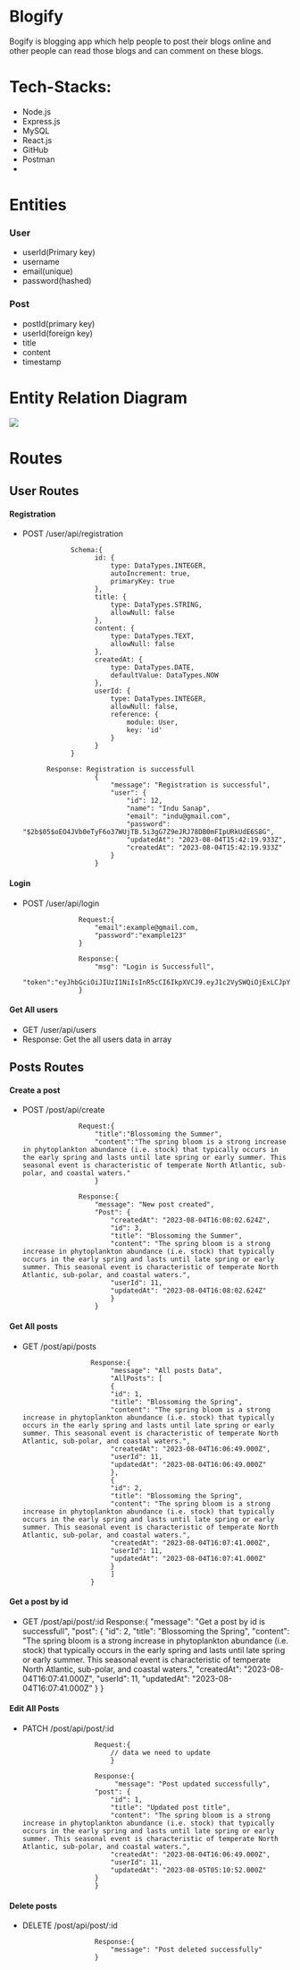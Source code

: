 # Blogify
Bogify is blogging app which help people to post their blogs online and other people can read those blogs and can comment on these blogs.

# Tech-Stacks:
- Node.js
- Express.js
- MySQL
- React.js
- GitHub
- Postman
- 
# Entities
### User
- userId(Primary key)
- username
- email(unique)
- password(hashed)

### Post
- postId(primary key)
- userId(foreign key)
- title
- content
- timestamp
# Entity Relation Diagram
<img src="https://github.com/dilipsanapinb/Blogify/blob/main/Images/ER%20Diagram.png"></img>

# Routes

## User Routes

#### Registration
- POST /user/api/registration
                  
                  Schema:{
                        id: {
                            type: DataTypes.INTEGER,
                            autoIncrement: true,
                            primaryKey: true
                        },
                        title: {
                            type: DataTypes.STRING,
                            allowNull: false
                        },
                        content: {
                            type: DataTypes.TEXT,
                            allowNull: false
                        },
                        createdAt: {
                            type: DataTypes.DATE,
                            defaultValue: DataTypes.NOW
                        },
                        userId: {
                            type: DataTypes.INTEGER,
                            allowNull: false,
                            reference: {
                                module: User,
                                key: 'id'
                            }
                        }
                  }

            Response: Registration is successfull
                        {
                            "message": "Registration is successful",
                            "user": {
                                "id": 12,
                                "name": "Indu Sanap",
                                "email": "indu@gmail.com",
                                "password": "$2b$05$oEO4JVb0eTyF6o37WUjTB.5i3gG7Z9eJRJ78DB0mFIpURkUdE6S8G",
                                "updatedAt": "2023-08-04T15:42:19.933Z",
                                "createdAt": "2023-08-04T15:42:19.933Z"
                            }
                        }

#### Login
- POST /user/api/login
                    
                    Request:{
                        "email":example@gmail.com,
                        "password":"example123"
                    }

                    Response:{
                        "msg": "Login is Successfull",
                        "token":"eyJhbGciOiJIUzI1NiIsInR5cCI6IkpXVCJ9.eyJ1c2VySWQiOjExLCJpYXQiOjE2OTExNjM4Njl9.X8pj1n9NuP_svVj1c3Siot01ChilWKYyvmBDIyQ2puI"
                    }

#### Get All users
- GET /user/api/users
- Response: Get the all users data in array

## Posts Routes

#### Create a post
- POST /post/api/create
                    
                    Request:{
                        "title":"Blossoming the Summer",
                        "content":"The spring bloom is a strong increase in phytoplankton abundance (i.e. stock) that typically occurs in the early spring and lasts until late spring or early summer. This seasonal event is characteristic of temperate North Atlantic, sub-polar, and coastal waters."
                        }

                    Response:{
                        "message": "New post created",
                        "Post": {
                            "createdAt": "2023-08-04T16:08:02.624Z",
                            "id": 3,
                            "title": "Blossoming the Summer",
                            "content": "The spring bloom is a strong increase in phytoplankton abundance (i.e. stock) that typically occurs in the early spring and lasts until late spring or early summer. This seasonal event is characteristic of temperate North Atlantic, sub-polar, and coastal waters.",
                            "userId": 11,
                            "updatedAt": "2023-08-04T16:08:02.624Z"
                            }
                        }

#### Get All posts
- GET /post/api/posts

                       Response:{
                            "message": "All posts Data",
                            "AllPosts": [
                            {
                            "id": 1,
                            "title": "Blossoming the Spring",
                            "content": "The spring bloom is a strong increase in phytoplankton abundance (i.e. stock) that typically occurs in the early spring and lasts until late spring or early summer. This seasonal event is characteristic of temperate North Atlantic, sub-polar, and coastal waters.",
                            "createdAt": "2023-08-04T16:06:49.000Z",
                            "userId": 11,
                            "updatedAt": "2023-08-04T16:06:49.000Z"
                            },
                            {
                            "id": 2,
                            "title": "Blossoming the Spring",
                            "content": "The spring bloom is a strong increase in phytoplankton abundance (i.e. stock) that typically occurs in the early spring and lasts until late spring or early summer. This seasonal event is characteristic of temperate North Atlantic, sub-polar, and coastal waters.",
                            "createdAt": "2023-08-04T16:07:41.000Z",
                            "userId": 11,
                            "updatedAt": "2023-08-04T16:07:41.000Z"
                            } 
                            ]
                       }

#### Get a post by id
- GET /post/api/post/:id
                        Response:{
                            "message": "Get a post by id is successfull",
                        "post": {
                            "id": 2,
                            "title": "Blossoming the Spring",
                            "content": "The spring bloom is a strong increase in phytoplankton abundance (i.e. stock) that typically occurs in the early spring and lasts until late spring or early summer. This seasonal event is characteristic of temperate North Atlantic, sub-polar, and coastal waters.",
                            "createdAt": "2023-08-04T16:07:41.000Z",
                            "userId": 11,
                            "updatedAt": "2023-08-04T16:07:41.000Z"
                            }
                        }
#### Edit All Posts
- PATCH /post/api/post/:id

                        Request:{
                            // data we need to update
                            }

                        Response:{
                             "message": "Post updated successfully",
                        "post": {
                            "id": 1,
                            "title": "Updated post title",
                            "content": "The spring bloom is a strong increase in phytoplankton abundance (i.e. stock) that typically occurs in the early spring and lasts until late spring or early summer. This seasonal event is characteristic of temperate North Atlantic, sub-polar, and coastal waters.",
                            "createdAt": "2023-08-04T16:06:49.000Z",
                            "userId": 11,
                            "updatedAt": "2023-08-05T05:10:52.000Z"
                        }
                        }

#### Delete posts
- DELETE /post/api/post/:id
                        
                        Response:{
                            "message": "Post deleted successfully"
                        }

